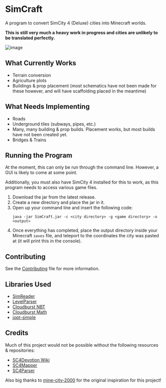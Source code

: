 # SimCraft

A program to convert SimCity 4 (Deluxe) cities into Minecraft worlds.

**This is still very much a heavy work in progress and cities are unlikely to be translated perfectly.** 

![image](https://user-images.githubusercontent.com/29153871/210121631-b42eee46-473c-4ff7-864c-3207989d9703.png)

## What Currently Works
- Terrain conversion
- Agriculture plots
- Buildings & prop placement (most schematics have not been made for these however, and will have scaffolding placed in the meantime)

## What Needs Implementing
- Roads
- Underground tiles (subways, pipes, etc.)
- Many, many building & prop builds. Placement works, but most builds have not been created yet.
- Bridges & Trains

## Running the Program
At the moment, this can only be run through the command line. However, a GUI is likely to come at some point.

Additionally, you must also have SimCity 4 installed for this to work, as this program needs to access various game files.

1. Download the jar from the latest release.
2. Create a new directory and place the jar in it.
3. Open up your command line and insert the following code:
    ```shell
    java -jar SimCraft.jar -c <city directory> -g <game directory> -o <output>
    ```
4. Once everything has completed, place the output directory inside your Minecraft `saves` file, and teleport to the coordinates the city was pasted at (it will print this in the console).

## Contributing
See the [Contributing](https://github.com/Redned235/SimCraft/blob/master/CONTRIBUTING.md) file for more information.

## Libraries Used
- [SimReader](https://github.com/Redned235/SimReader)
- [LevelParser](https://github.com/Redned235/LevelParser)
- [Cloudburst NBT](https://github.com/CloudburstMC/NBT)
- [Cloudburst Math](https://github.com/CloudburstMC/math)
- [jopt-simple](https://github.com/jopt-simple/jopt-simple)

## Credits
Much of this project would not be possible without the following resources & repositories:
- [SC4Devotion Wiki](https://wiki.sc4devotion.com/)
- [SC4Mapper](https://github.com/wouanagaine/SC4Mapper-2013/)
- [SC4Parser](https://github.com/Killeroo/SC4Parser)

Also big thanks to [mine-city-2000](https://github.com/jgosar/mine-city-2000/) for the original inspiration for this project!

